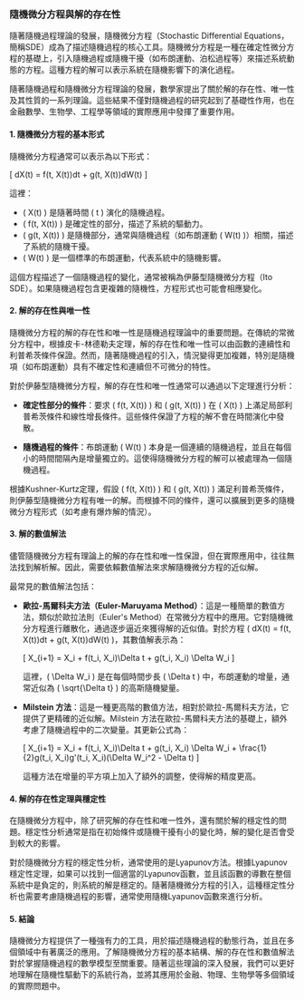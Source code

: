 ### 隨機微分方程與解的存在性

隨著隨機過程理論的發展，隨機微分方程（Stochastic Differential Equations，簡稱SDE）成為了描述隨機過程的核心工具。隨機微分方程是一種在確定性微分方程的基礎上，引入隨機過程或隨機干擾（如布朗運動、泊松過程等）來描述系統動態的方程。這種方程的解可以表示系統在隨機影響下的演化過程。

隨著隨機過程和隨機微分方程理論的發展，數學家提出了關於解的存在性、唯一性及其性質的一系列理論。這些結果不僅對隨機過程的研究起到了基礎性作用，也在金融數學、生物學、工程學等領域的實際應用中發揮了重要作用。

#### 1. 隨機微分方程的基本形式

隨機微分方程通常可以表示為以下形式：

\[
dX(t) = f(t, X(t))dt + g(t, X(t))dW(t)
\]

這裡：
- \( X(t) \) 是隨著時間 \( t \) 演化的隨機過程。
- \( f(t, X(t)) \) 是確定性的部分，描述了系統的驅動力。
- \( g(t, X(t)) \) 是隨機部分，通常與隨機過程（如布朗運動 \( W(t) \)）相關，描述了系統的隨機干擾。
- \( W(t) \) 是一個標準的布朗運動，代表系統中的隨機影響。

這個方程描述了一個隨機過程的變化，通常被稱為伊藤型隨機微分方程（Ito SDE）。如果隨機過程包含更複雜的隨機性，方程形式也可能會相應變化。

#### 2. 解的存在性與唯一性

隨機微分方程的解的存在性和唯一性是隨機過程理論中的重要問題。在傳統的常微分方程中，根據皮卡-林德勒夫定理，解的存在性和唯一性可以由函數的連續性和利普希茨條件保證。然而，隨著隨機過程的引入，情況變得更加複雜，特別是隨機項（如布朗運動）具有不確定性和連續但不可微分的特性。

對於伊藤型隨機微分方程，解的存在性和唯一性通常可以通過以下定理進行分析：

- **確定性部分的條件**：要求 \( f(t, X(t)) \) 和 \( g(t, X(t)) \) 在 \( X(t) \) 上滿足局部利普希茨條件和線性增長條件。這些條件保證了方程的解不會在時間演化中發散。

- **隨機過程的條件**：布朗運動 \( W(t) \) 本身是一個連續的隨機過程，並且在每個小的時間間隔內是增量獨立的。這使得隨機微分方程的解可以被處理為一個隨機過程。

根據Kushner-Kurtz定理，假設 \( f(t, X(t)) \) 和 \( g(t, X(t)) \) 滿足利普希茨條件，則伊藤型隨機微分方程有唯一的解。而根據不同的條件，還可以擴展到更多的隨機微分方程形式（如考慮有爆炸解的情況）。

#### 3. 解的數值解法

儘管隨機微分方程有理論上的解的存在性和唯一性保證，但在實際應用中，往往無法找到解析解。因此，需要依賴數值解法來求解隨機微分方程的近似解。

最常見的數值解法包括：

- **歐拉-馬爾科夫方法（Euler-Maruyama Method）**：這是一種簡單的數值方法，類似於歐拉法則（Euler's Method）在常微分方程中的應用。它對隨機微分方程進行離散化，通過逐步逼近來獲得解的近似值。對於方程 \( dX(t) = f(t, X(t))dt + g(t, X(t))dW(t) \)，其數值解表示為：

  \[
  X_{i+1} = X_i + f(t_i, X_i)\Delta t + g(t_i, X_i) \Delta W_i
  \]

  這裡，\( \Delta W_i \) 是在每個時間步長 \( \Delta t \) 中，布朗運動的增量，通常近似為 \( \sqrt{\Delta t} \) 的高斯隨機變量。

- **Milstein 方法**：這是一種更高階的數值方法，相對於歐拉-馬爾科夫方法，它提供了更精確的近似解。Milstein 方法在歐拉-馬爾科夫方法的基礎上，額外考慮了隨機過程中的二次變量。其更新公式為：

  \[
  X_{i+1} = X_i + f(t_i, X_i)\Delta t + g(t_i, X_i) \Delta W_i + \frac{1}{2}g(t_i, X_i)g'(t_i, X_i)(\Delta W_i^2 - \Delta t)
  \]

  這種方法在增量的平方項上加入了額外的調整，使得解的精度更高。

#### 4. 解的存在性定理與穩定性

在隨機微分方程中，除了研究解的存在性和唯一性外，還有關於解的穩定性的問題。穩定性分析通常是指在初始條件或隨機干擾有小的變化時，解的變化是否會受到較大的影響。

對於隨機微分方程的穩定性分析，通常使用的是Lyapunov方法。根據Lyapunov穩定性定理，如果可以找到一個適當的Lyapunov函數，並且該函數的導數在整個系統中是負定的，則系統的解是穩定的。隨著隨機微分方程的引入，這種穩定性分析也需要考慮隨機過程的影響，通常使用隨機Lyapunov函數來進行分析。

#### 5. 結論

隨機微分方程提供了一種強有力的工具，用於描述隨機過程的動態行為，並且在多個領域中有著廣泛的應用。了解隨機微分方程的基本結構、解的存在性和數值解法對於掌握隨機過程的數學模型至關重要。隨著這些理論的深入發展，我們可以更好地理解在隨機性驅動下的系統行為，並將其應用於金融、物理、生物學等多個領域的實際問題中。